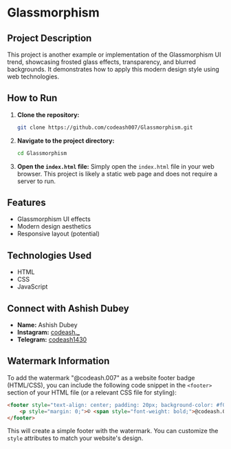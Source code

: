 # Glassmorphism

## Project Description

This project is another example or implementation of the Glassmorphism UI trend, showcasing frosted glass effects, transparency, and blurred backgrounds. It demonstrates how to apply this modern design style using web technologies.

## How to Run

1.  **Clone the repository:**
    ```bash
    git clone https://github.com/codeash007/Glassmorphism.git
    ```
2.  **Navigate to the project directory:**
    ```bash
    cd Glassmorphism
    ```
3.  **Open the `index.html` file:**
    Simply open the `index.html` file in your web browser. This project is likely a static web page and does not require a server to run.

## Features

*   Glassmorphism UI effects
*   Modern design aesthetics
*   Responsive layout (potential)

## Technologies Used

*   HTML
*   CSS
*   JavaScript

## Connect with Ashish Dubey

*   **Name:** Ashish Dubey
*   **Instagram:** [codeash._](https://www.instagram.com/codeash._)
*   **Telegram:** [codeash1430](https://t.me/codeash1430)

## Watermark Information

To add the watermark "@codeash.007" as a website footer badge (HTML/CSS), you can include the following code snippet in the `<footer>` section of your HTML file (or a relevant CSS file for styling):

```html
<footer style="text-align: center; padding: 20px; background-color: #f0f0f0; color: #555;">
    <p style="margin: 0;">© <span style="font-weight: bold;">@codeash.007</span></p>
</footer>
```

This will create a simple footer with the watermark. You can customize the `style` attributes to match your website's design.

